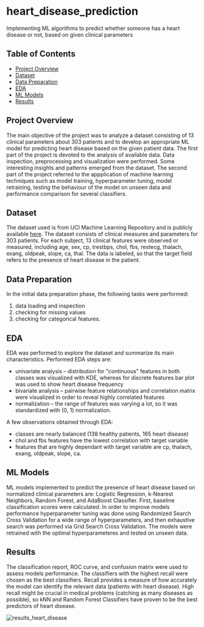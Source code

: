 # heart_disease_prediction
Implementing ML algorithms to predict whether someone has a heart disease or not, based on given clinical parameters

## Table of Contents
- [Project Overview](#project-overview)
- [Dataset](#dataset)
- [Data Preparation](#data-preparation)
- [EDA](#eda)
- [ML Models](#ml-models)
- [Results](#results)

## Project Overview
The main objective of the project was to analyze a dataset consisting of 13 clinical parameters about 303 patients and to develop an appropriate ML model for predicting heart disease based on the given patient data. The first part of the project is devoted to the analysis of available data. Data inspection, preprocessing and visualization were performed. Some interesting insights and patterns emerged from the dataset. The second part of the project referred to the appplication of machine learning techniques such as model training, hyperparameter tuning, model retraining, testing the behaviour of the model on unseen data and performance comparison for several classifiers.  
 
## Dataset
The dataset used is from UCI Machine Learning Repository and is  publicly available [here](https://archive.ics.uci.edu/dataset/45/heart+disease). The dataset consists of clinical measures and parameters for 303 patients. For each subject, 13 clinical features were observed or measured, including age, sex, cp, trestbps, chol, fbs, restecg, thalach, exang, oldpeak, slope, ca, thal. The data is labeled, so that the target field refers to the presence of heart disease in the patient. 

## Data Preparation
In the initial data preparation phase, the following tasks were performed:
1. data loading and inspection
2. checking for missing values
3. checking for categorical features.

## EDA
EDA was performed to explore the dataset and summarize its main characteristics. Performed EDA steps are:
-	univariate analysis – distribution for "continuous" features in both classes was visualized with KDE, whereas for discrete features bar plot was used to show heart disease frequency
-	bivariate analysis – pairwise feature relationships and correlation matrix were visualized in order to reveal highly correlated features
-	normalization – the range of features was varying a lot, so it was standardized with (0, 1) normalization.
  
A few observations obtained through EDA:
-	classes are nearly balanced (138 healthy patients, 165 heart disease)
-	chol and fbs features have the lowest correlation with target variable
- features that are highly dependant with target variable are cp, thalach, exang, oldpeak, slope, ca.

## ML Models
ML models implemented to predict the presence of heart disease based on normalized clinical parameters are: Logistic Regression, k-Nearest Neighbors, Random Forest, and AdaBoost Classifier. First, baseline classification scores were calculated. In order to improve models performance hyperparameter tuning was done using Randomized Search Cross Validation for a wide range of hyperparameters, and then exhaustive search was performed via Grid Search Cross Validation. The models were retrained with the optimal hyperparameteres and tested on unseen data. 

## Results
The classification report, ROC curve, and confusion matrix were used to assess models performance. The classifiers with the highest recall were chosen as the best classifiers. Recall provides a measure of how accurately the model can identify the relevant data (patients with heart disease). High recall might be crucial in medical problems (catching as many diseases as possible), so kNN and Random Forest Classifiers have proven to be the best predictors of heart disease.

![results_heart_disease](https://github.com/user-attachments/assets/753dba0b-cd9d-4a23-ae89-5eef4a16f86a)

